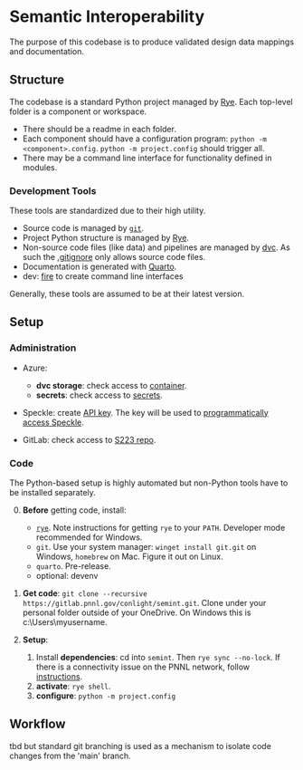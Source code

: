 # Semantic Interoperability

The purpose of this codebase is to produce
validated design data mappings
and documentation.

## Structure

The codebase is a standard Python project managed by [Rye](https://rye-up.com/).
Each top-level folder is a component or workspace.
* There should be a readme in each folder.
* Each component should have a configuration program: `python -m <component>.config`. `python -m project.config` should trigger all.
* There may be a command line interface for functionality defined in modules.

### Development Tools

These tools are standardized due to their high utility.

* Source code is managed by [`git`](https://git-scm.com/).
* Project Python structure is managed by [Rye](https://rye-up.com/).
* Non-source code files (like data) and pipelines are managed by [dvc](http://dvc.org).
As such the [.gitignore](./.gitignore) only allows source code files.
* Documentation is generated with [Quarto](https://quarto.org/).
* dev: [fire](https://github.com/google/python-fire) to create command line interfaces

Generally, these tools are assumed to be at their latest version.

## Setup

### Administration


* Azure:
    * **dvc storage**: check access to [container](https://portal.azure.com/#view/Microsoft_Azure_Storage/ContainerMenuBlade/~/overview/storageAccountId/%2Fsubscriptions%2F945ae372-bdd3-442f-83b2-6f5f6ff1eee2%2FresourceGroups%2Fprototypemodels%2Fproviders%2FMicrosoft.Storage%2FstorageAccounts%2Fprototypemodelsstorage/path/dvc/etag/%220x8DA87B93CA25E97%22/defaultEncryptionScope/%24account-encryption-key/denyEncryptionScopeOverride~/false/defaultId//publicAccessVal/None).
    * **secrets**: check access to [secrets](https://portal.azure.com/#@PNNL.onmicrosoft.com/resource/subscriptions/945ae372-bdd3-442f-83b2-6f5f6ff1eee2/resourceGroups/prototypemodels/providers/Microsoft.KeyVault/vaults/semint/secrets).

* Speckle: create [API key](https://speckle.xyz/profile). The key will be used to [programmatically access Speckle](https://gitlab.pnnl.gov/conlight/semint/-/blob/fb2960ab43177540daacb3e5be4eaaecd6fae525/speckle/src/speckle/requests.py#L3).

* GitLab: check access to [S223 repo](https://gitlab.pnnl.gov/conlight/223standard).

### Code

The Python-based setup is highly automated
but non-Python tools have to be installed separately.

0. **Before** getting code, install:
    * [`rye`](https://rye-up.com/guide/installation/).
    Note instructions for getting `rye` to your `PATH`.
    Developer mode recommended for Windows.
    * `git`. Use your system manager: `winget install git.git` on Windows, `homebrew` on Mac. Figure it out on Linux.
    * `quarto`. Pre-release.
    * optional: devenv

1. **Get code**: `git clone --recursive https://gitlab.pnnl.gov/conlight/semint.git`.
Clone under your personal folder outside of your OneDrive. On Windows this is c:\Users\myusername.

2. **Setup**:
    1. Install **dependencies**: cd into `semint`. Then `rye sync --no-lock`.
    If there is a connectivity issue on the PNNL network, follow [instructions](https://sslfix.pnl.gov).
    2. **activate**: `rye shell`.
    3. **configure**: `python -m project.config`


## Workflow

tbd but standard git branching is used as a mechanism to isolate code changes from the 'main' branch.
